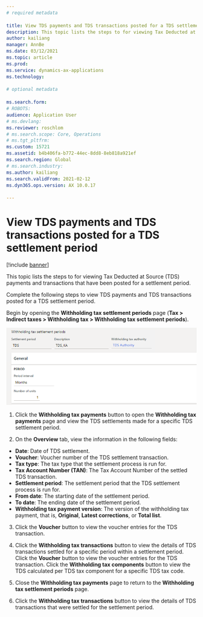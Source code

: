 ```yaml
---
# required metadata

title: View TDS payments and TDS transactions posted for a TDS settlement period
description: This topic lists the steps to for viewing Tax Deducted at Source (TDS) payments and transactions that have been posted for a settlement period.
author: kailiang
manager: AnnBe
ms.date: 03/12/2021
ms.topic: article
ms.prod: 
ms.service: dynamics-ax-applications
ms.technology: 

# optional metadata

ms.search.form: 
# ROBOTS: 
audience: Application User
# ms.devlang: 
ms.reviewer: roschlom
# ms.search.scope: Core, Operations
# ms.tgt_pltfrm: 
ms.custom: 15721
ms.assetid: b4b406fa-b772-44ec-8dd8-8eb818a921ef
ms.search.region: Global
# ms.search.industry: 
ms.author: kailiang
ms.search.validFrom: 2021-02-12
ms.dyn365.ops.version: AX 10.0.17

---
```


# View TDS payments and TDS transactions posted for a TDS settlement period

[!include [banner](../includes/banner.md)]

This topic lists the steps to for viewing Tax Deducted at Source (TDS) payments and transactions that have been posted for a settlement period. 

Complete the following steps to view TDS payments and TDS transactions posted for a TDS settlement period.

Begin by opening the **Withholding tax settlement periods** page (**Tax > Indirect taxes > Withholding tax > Withholding tax settlement periods**).

 [![Withholding tax settlement periods](./media/apac-ind-TDS-50.png)](./media/apac-ind-TDS-50.png)

1. Click the **Withholding tax payments** button to open the **Withholding tax payments** page and view the TDS settlements made for a specific TDS settlement period.

2. On the **Overview** tab, view the information in the following fields:

- **Date**: Date of TDS settlement.
- **Voucher**: Voucher number of the TDS settlement transaction.
- **Tax type**: The tax type that the settlement process is run for.
- **Tax Account Number (TAN)**: The Tax Account Number of the settled TDS transaction.
- **Settlement period**: The settlement period that the TDS settlement process is run for.
- **From date**: The starting date of the settlement period.
- **To date**: The ending date of the settlement period.
- **Withholding tax payment version**: The version of the withholding tax payment, that is, **Original**, **Latest corrections**, or **Total list**.

3. Click the **Voucher** button to view the voucher entries for the TDS transaction.

4. Click the **Withholding tax transactions** button to view the details of TDS transactions settled for a specific period within a settlement period. Click the **Voucher** button to view the voucher entries for the TDS transaction. Click the **Withholding tax components** button to view the TDS calculated per TDS tax component for a specific TDS tax code.

5. Close the **Withholding tax payments** page to return to the **Withholding tax settlement periods** page.

6. Click the **Withholding tax transactions** button to view the details of TDS transactions that were settled for the settlement period.
